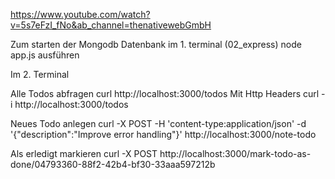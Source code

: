 https://www.youtube.com/watch?v=5s7eFzI_fNo&ab_channel=thenativewebGmbH

Zum starten der Mongodb Datenbank im 1. terminal (02_express) node app.js ausführen

Im 2. Terminal

Alle Todos abfragen
curl http://localhost:3000/todos
Mit Http Headers 
curl -i http://localhost:3000/todos

Neues Todo anlegen
curl -X POST -H 'content-type:application/json' -d '{"description":"Improve error handling"}' http://localhost:3000/note-todo

Als erledigt markieren
curl -X POST http://localhost:3000/mark-todo-as-done/04793360-88f2-42b4-bf30-33aaa597212b